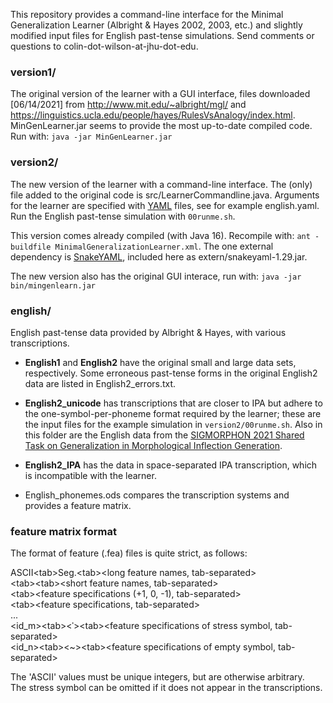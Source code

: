 This repository provides a command-line interface for the Minimal Generalization Learner (Albright & Hayes 2002, 2003, etc.) and slightly modified input files for English past-tense simulations. Send comments or questions to colin-dot-wilson-at-jhu-dot-edu.

### **version1/**

The original version of the learner with a GUI interface, files downloaded [06/14/2021] from http://www.mit.edu/~albright/mgl/ and https://linguistics.ucla.edu/people/hayes/RulesVsAnalogy/index.html. MinGenLearner.jar seems to provide the most up-to-date compiled code. Run with: `java -jar MinGenLearner.jar`

### **version2/**

The new version of the learner with a command-line interface. The (only) file added to the original code is src/LearnerCommandline.java. Arguments for the learner are specified with [YAML](https://yaml.org/) files, see for example english.yaml. Run the English past-tense simulation with `00runme.sh`.

This version comes already compiled (with Java 16). Recompile with: `ant -buildfile MinimalGeneralizationLearner.xml`. The one external dependency is [SnakeYAML](https://github.com/asomov/snakeyaml), included here as extern/snakeyaml-1.29.jar.

The new version also has the original GUI interace, run with: `java -jar bin/mingenlearn.jar`

### **english/**

English past-tense data provided by Albright & Hayes, with various transcriptions.

- **English1** and **English2** have the original small and large data sets, respectively. Some erroneous past-tense forms in the original English2 data are listed in English2_errors.txt.

- **English2_unicode** has transcriptions that are closer to IPA but adhere to the one-symbol-per-phoneme format required by the learner; these are the input files for the example simulation in `version2/00runme.sh`. Also in this folder are the English data from the [SIGMORPHON 2021 Shared Task on Generalization in Morphological Inflection Generation](https://github.com/sigmorphon/2021Task0).

- **English2_IPA** has the data in space-separated IPA transcription, which is incompatible with the learner.

- English_phonemes.ods compares the transcription systems and provides a feature matrix.

### **feature matrix format**

The format of feature (.fea) files is quite strict, as follows:

ASCII\<tab\>Seg.\<tab\><long feature names, tab-separated>  
\<tab\>\<tab\><short feature names, tab-separated>  
<id1>\<tab\><symbol1><tab><feature specifications (+1, 0, -1), tab-separated>  
<id2>\<tab\><symbol2><tab><feature specifications, tab-separated>  
...  
<id_m>\<tab\><ˈ>\<tab\><feature specifications of stress symbol, tab-separated>  
<id_n>\<tab\><~>\<tab\><feature specifications of empty symbol, tab-separated>  
  
The 'ASCII' values must be unique integers, but are otherwise arbitrary.  
The stress symbol can be omitted if it does not appear in the transcriptions.
